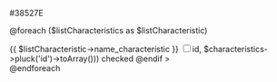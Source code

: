 #38527E

@foreach ($listCharacteristics as $listCharacteristic)
<div class="form-check d-flex align-items-center">
    <label class="form-check-label" for="flexCheckDefault">{{ $listCharacteristic->name_characteristic }}</label>
    <!-- Logika untuk checked -->
    <input class="form-check-input ms-auto characteristic" type="checkbox" value="{{ $listCharacteristic->id }}"
        style="border-color: #38527E;" @if (in_array($listCharacteristic->id, $characteristics->pluck('id')->toArray()))
    checked
    @endif
    >
</div>
@endforeach